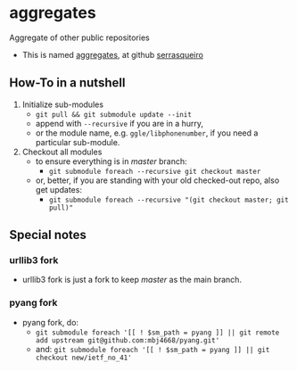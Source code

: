 # aggregates
Aggregate of other public repositories
+ This is named [aggregates](https://github.com/serrasqueiro/aggregates), at github [serrasqueiro](https://github.com/serrasqueiro/)

## How-To in a nutshell

1. Initialize sub-modules
   + `git pull && git submodule update --init`
   + append with `--recursive` if you are in a hurry,
   + or the module name, e.g. `ggle/libphonenumber`, if you need a particular sub-module.
1. Checkout all modules
   + to ensure everything is in _master_ branch:
     - `git submodule foreach --recursive git checkout master`
   + or, better, if you are standing with your old checked-out repo, also get updates:
     - `git submodule foreach --recursive "(git checkout master; git pull)"`

## Special notes

### urllib3 fork
* urllib3 fork is just a fork to keep _master_ as the main branch.

### pyang fork
* pyang fork, do:
  + `git submodule foreach '[[ ! $sm_path = pyang ]] || git remote add upstream git@github.com:mbj4668/pyang.git'`
  + and: `git submodule foreach '[[ ! $sm_path = pyang ]] || git checkout new/ietf_no_41'`
